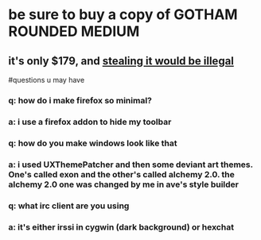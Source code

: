 # be sure to buy a copy of <b>GOTHAM ROUNDED MEDIUM</b>
## it's only $179, and [stealing it would be illegal](http://www.ephifonts.com/free-gotham-font-gotham-rounded-medium.html)

#questions u may have

### q: how do i make firefox so minimal?
### a: i use a firefox addon to hide my toolbar

### q: how do you make windows look like that
### a: i used UXThemePatcher and then some deviant art themes. One's called exon and the other's called alchemy 2.0.  the alchemy 2.0 one was changed by me in ave's style builder

### q: what irc client are you using
### a: it's either irssi in cygwin (dark background) or hexchat
